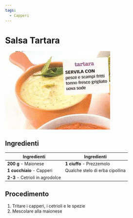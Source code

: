 ```yaml
---
tags:
  - Capperi
---
```

# Salsa Tartara

![](../img/Salsa-tartara.webp)

## Ingredienti

| Ingredienti                  | Ingredienti             |
| ---------------------------- | ----------------------- |
| **200 g** - Maionese | **1 ciuffo** - Prezzemolo |
| **1 cucchiaio** - Capperi | Qualche stelo di erba cipollina |
| **2-3** - Cetrioli in agrodolce | |

## Procedimento

1. Tritare i capperi, i cetrioli e le spezie
2. Mescolare alla maionese
